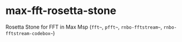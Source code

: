 # max-fft-rosetta-stone
Rosetta Stone for FFT in Max Msp (`fft~`, `pfft~`, `rnbo-fftstream~`, `rnbo-fftstream-codebox~`)
